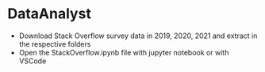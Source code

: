 # DataAnalyst
 - Download Stack Overflow survey data in 2019, 2020, 2021 and extract in the respective folders
 - Open the StackOverflow.ipynb file with jupyter notebook or with VSCode
